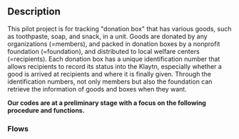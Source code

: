 ## Description

This pilot project is for tracking "donation box" that has various goods, such as toothpaste, soap, and snack, in a unit. Goods are donated by any organizations (=members), and packed in donation boxes by a nonprofit foundation (=foundation), and distributed to local welfare centers (=recipients). Each donation box has a unique identification number that allows recipients to record its status into the Klaytn, especially whether a good is arrived at recipients and where it is finally given. Through the identification numbers, not only members but also the foundation can retrieve the information of goods and boxes when they want. 

**Our codes are at a preliminary stage with a focus on the following procedure and functions.** 

### Flows
